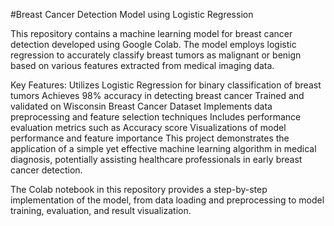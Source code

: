 #Breast Cancer Detection Model using Logistic Regression

This repository contains a machine learning model for breast cancer detection developed using Google Colab. The model employs logistic regression to accurately classify breast tumors as malignant or benign based on various features extracted from medical imaging data.

Key Features:
Utilizes Logistic Regression for binary classification of breast tumors
Achieves 98% accuracy in detecting breast cancer
Trained and validated on Wisconsin Breast Cancer Dataset
Implements data preprocessing and feature selection techniques
Includes performance evaluation metrics such as Accuracy score
Visualizations of model performance and feature importance
This project demonstrates the application of a simple yet effective machine learning algorithm in medical diagnosis, potentially assisting healthcare professionals in early breast cancer detection.


The Colab notebook in this repository provides a step-by-step implementation of the model, from data loading and preprocessing to model training, evaluation, and result visualization.
